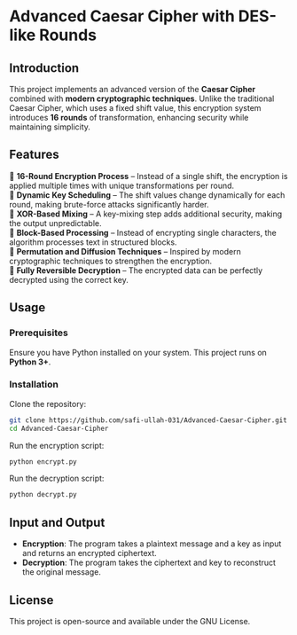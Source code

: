 # **Advanced Caesar Cipher with DES-like Rounds**  

## **Introduction**  
This project implements an advanced version of the **Caesar Cipher** combined with **modern cryptographic techniques**. Unlike the traditional Caesar Cipher, which uses a fixed shift value, this encryption system introduces **16 rounds** of transformation, enhancing security while maintaining simplicity.  

## **Features**  
🔹 **16-Round Encryption Process** – Instead of a single shift, the encryption is applied multiple times with unique transformations per round.  
🔹 **Dynamic Key Scheduling** – The shift values change dynamically for each round, making brute-force attacks significantly harder.  
🔹 **XOR-Based Mixing** – A key-mixing step adds additional security, making the output unpredictable.  
🔹 **Block-Based Processing** – Instead of encrypting single characters, the algorithm processes text in structured blocks.  
🔹 **Permutation and Diffusion Techniques** – Inspired by modern cryptographic techniques to strengthen the encryption.  
🔹 **Fully Reversible Decryption** – The encrypted data can be perfectly decrypted using the correct key.  

## **Usage**  
### **Prerequisites**  
Ensure you have Python installed on your system. This project runs on **Python 3+**.  

### **Installation**  
Clone the repository:  
```bash
git clone https://github.com/safi-ullah-031/Advanced-Caesar-Cipher.git  
cd Advanced-Caesar-Cipher
```
Run the encryption script:  
```bash
python encrypt.py
```
Run the decryption script:  
```bash
python decrypt.py
```

## **Input and Output**  
- **Encryption**: The program takes a plaintext message and a key as input and returns an encrypted ciphertext.  
- **Decryption**: The program takes the ciphertext and key to reconstruct the original message.  

## **License**  
This project is open-source and available under the GNU License.  

